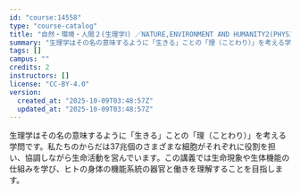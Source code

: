 ```yaml
---
id: "course:14558"
type: "course-catalog"
title: "自然・環境・人間２(生理学Ⅰ) ／NATURE,ENVIRONMENT AND HUMANITY2(PHYSIOLOGY I)"
summary: "生理学はその名の意味するように「生きる」ことの「理（ことわり）」を考える学問です。私たちのからだは37兆個のさまざまな細胞がそれぞれに役割を担い、協調しながら生命活動を営んでいます。この講義では生命現象や生体機能の仕組みを学び、ヒトの身体の…"
tags: []
campus: ""
credits: 2
instructors: []
license: "CC-BY-4.0"
version:
  created_at: "2025-10-09T03:48:57Z"
  updated_at: "2025-10-09T03:48:57Z"
---
```

生理学はその名の意味するように「生きる」ことの「理（ことわり）」を考える学問です。私たちのからだは37兆個のさまざまな細胞がそれぞれに役割を担い、協調しながら生命活動を営んでいます。この講義では生命現象や生体機能の仕組みを学び、ヒトの身体の機能系統の器官と働きを理解することを目指します。
